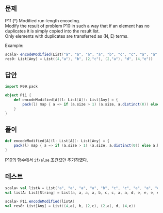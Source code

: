 ## 문제
P11 (*) Modified run-length encoding.  
Modify the result of problem P10 in such a way that if an element has no duplicates it is simply copied into the result list.   
Only elements with duplicates are transferred as (N, E) terms.

Example:
```scala
scala> encodeModified(List("a", "a", "a", "a", "b", "c", "c", "a", "a", "d", "e", "e", "e", "e"))
res0: List[Any] = List((4,"a"), "b", (2,"c"), (2,"a"), "d", (4,"e"))
```

## 답안
```scala
import P09.pack

object P11 {
    def encodeModified[A](l: List[A]): List[Any] = {
        pack(l) map { a => if (a.size > 1) (a.size, a.distinct(0)) else a.head }
    }
}
```

## 풀이
```scala
def encodeModified[A](l: List[A]): List[Any] = {
    pack(l) map { a => if (a.size > 1) (a.size, a.distinct(0)) else a.head }
}
```
P10의 함수에서 `if/else` 조건값만 추가하였다.

## 테스트
```scala
scala> val listA = List("a", "a", "a", "a", "b", "c", "c", "a", "a", "d", "e", "e", "e", "e")
val listA: List[String] = List(a, a, a, a, b, c, c, a, a, d, e, e, e, e)

scala> P11.encodeModified(listA)
val res8: List[Any] = List((4,a), b, (2,c), (2,a), d, (4,e))
```